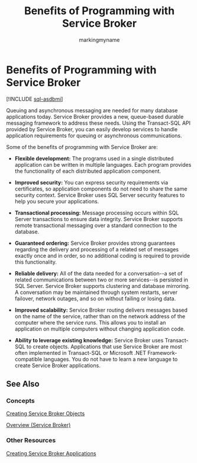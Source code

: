 ﻿---
title: Benefits of Programming with Service Broker
description: "Queuing and asynchronous messaging are needed for many database applications today."
ms.prod: sql
ms.technology: configuration
ms.topic: conceptual
author: markingmyname
ms.author: maghan
ms.reviewer: mikeray
ms.date: "03/30/2022"
---

# Benefits of Programming with Service Broker

[!INCLUDE [sql-asdbmi](../../includes/applies-to-version/sql-asdbmi.md)]

Queuing and asynchronous messaging are needed for many database applications today. Service Broker provides a new, queue-based durable messaging framework to address these needs. Using the Transact-SQL API provided by Service Broker, you can easily develop services to handle application requirements for queuing or asynchronous communications.

Some of the benefits of programming with Service Broker are:

  - **Flexible development:** The programs used in a single distributed application can be written in multiple languages. Each program provides the functionality of each distributed application component.

  - **Improved security:** You can express security requirements via certificates, so application components do not need to share the same security context. Service Broker uses SQL Server security features to help you secure your applications.

  - **Transactional processing:** Message processing occurs within SQL Server transactions to ensure data integrity. Service Broker supports remote transactional messaging over a standard connection to the database.

  - **Guaranteed ordering:** Service Broker provides strong guarantees regarding the delivery and processing of a related set of messages exactly once and in order, so no additional coding is required to provide this functionality.

  - **Reliable delivery:** All of the data needed for a conversation--a set of related communications between two or more services--is persisted in SQL Server. Service Broker supports clustering and database mirroring. A conversation may be maintained through system restarts, server failover, network outages, and so on without failing or losing data.

  - **Improved scalability:** Service Broker routing delivers messages based on the name of the service, rather than on the network address of the computer where the service runs. This allows you to install an application on multiple computers without changing application code.

  - **Ability to leverage existing knowledge:** Service Broker uses Transact-SQL to create objects. Applications that use Service Broker are most often implemented in Transact-SQL or Microsoft .NET Framework-compatible languages. You do not have to learn a new language to create Service Broker applications.

## See Also

### Concepts

[Creating Service Broker Objects](creating-service-broker-objects.md)

[Overview (Service Broker)](overview.md)

### Other Resources

[Creating Service Broker Applications](creating-service-broker-applications.md)

